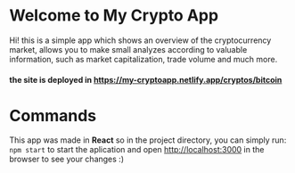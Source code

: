 # Welcome to My Crypto App

Hi! this is a simple app which shows an overview of the cryptocurrency market, allows you to make small analyzes according to valuable information, such as market capitalization, trade volume and much more.
#### the site is deployed in https://my-cryptoapp.netlify.app/cryptos/bitcoin 


# Commands

This app was made in  **React** so in the project directory, you can simply run: 
 `npm start` to start the aplication and open [http://localhost:3000](http://localhost:3000/) in the browser to see your changes :)